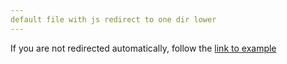 ```yaml
---
default file with js redirect to one dir lower
---
```

<!DOCTYPE HTML>
<html lang="en-US">
    <head>
        <meta charset="UTF-8">
        <meta http-equiv="refresh" content="1;url=/index.html">
        <script type="text/javascript">
            window.location.href = "/index.html"
        </script>
        <title>Page Redirection</title>
    </head>
    <body>
        <!-- Note: don't tell people to `click` the link, just tell them that it is a link. -->
        If you are not redirected automatically, follow the <a href='/index.html'>link to example</a>
    </body>
</html>
